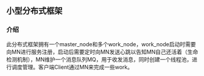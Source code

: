 ## 小型分布式框架

### 介绍

此分布式框架拥有一个master_node和多个work_node，work_node启动时需要向MN进行服务注册，启动后需要定时向MN发送心跳以告知MN自己还活着（生命检测机制），MN维护一个消息队列MQ，用于收发消息，同时创建一个线程池，进行调度管理。客户端Client通过MN来完成一些work。